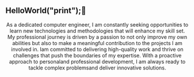 ## HelloWorld("print");👋

<div align = "center">
</p>As a dedicated computer engineer, I am constantly seeking opportunities to learn new technologies and methodologies that will enhance my skill set. My professional journey is driven by a passion to not only improve my own abilities but also to make a meaningful contribution to the projects I am involved in. Iam committed to delivering high-quality work and thrive on challenges that push the boundaries of my expertise. With a proactive approach to personaland professional development, I am always ready to tackle complex problemsand deliver innovative solutions.</p>
</div>

<!--
**Nielark/Nielark** is a ✨ _special_ ✨ repository because its `README.md` (this file) appears on your GitHub profile.

Here are some ideas to get you started:

- 🔭 I’m currently working on ...
- 🌱 I’m currently learning ...
- 👯 I’m looking to collaborate on ...
- 🤔 I’m looking for help with ...
- 💬 Ask me about ...
- 📫 How to reach me: ...
- 😄 Pronouns: ...
- ⚡ Fun fact: ...
-->
